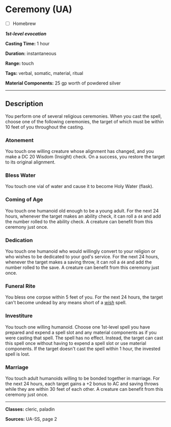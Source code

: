 # Ceremony (UA)

- [ ] Homebrew

***1st-level evocation***

**Casting Time:** 1 hour

**Duration:** instantaneous

**Range:** touch

**Tags:** verbal, somatic, material, ritual

**Material Components:** 25 gp worth of powdered silver

---

## Description
You perform one of several religious ceremonies.
When you cast the spell, choose one of the following ceremonies, the target of which must be within 10 feet of you throughout the casting.

### Atonement
You touch one willing creature whose alignment has changed, and you make a DC 20 Wisdom (Insight) check.
On a success, you restore the target to its original alignment.

### Bless Water
You touch one vial of water and cause it to become Holy Water (flask).

### Coming of Age
You touch one humanoid old enough to be a young adult.
For the next 24 hours, whenever the target makes an ability check, it can roll a `d4` and add the number rolled to the ability check.
A creature can benefit from this ceremony just once.

### Dedication
You touch one humanoid who would willingly convert to your religion or who wishes to be dedicated to your god's service.
For the next 24 hours, whenever the target makes a saving throw, it can roll a `d4` and add the number rolled to the save.
A creature can benefit from this ceremony just once.

### Funeral Rite
You bless one corpse within 5 feet of you.
For the next 24 hours, the target can't become undead by any means short of a [*wish*](./wish) spell.

### Investiture
You touch one willing humanoid.
Choose one 1st-level spell you have prepared and expend a spell slot and any material components as if you were casting that spell.
The spell has no effect.
Instead, the target can cast this spell once without having to expend a spell slot or use material components.
If the target doesn't cast the spell within 1 hour, the invested spell is lost.

### Marriage
You touch adult humanoids willing to be bonded together in marriage.
For the next 24 hours, each target gains a +2 bonus to AC and saving throws while they are within 30 feet of each other.
A creature can benefit from this ceremony just once.

---

**Classes:** cleric, paladin

**Sources:** UA-SS, page 2
